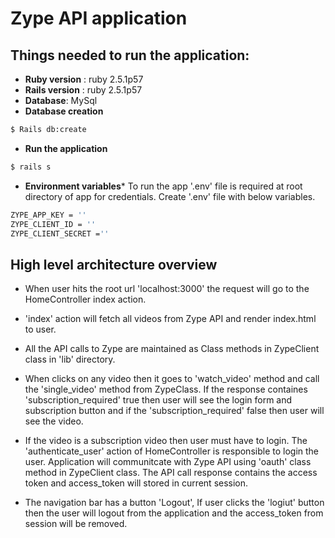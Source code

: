 # Zype API application

## Things needed to run the application:

* **Ruby version** : ruby 2.5.1p57
* **Rails version** : ruby 2.5.1p57
* **Database**: MySql
* **Database creation**
```bash
$ Rails db:create
```
* **Run the application**
```bash
$ rails s
```
* **Environment variables***
To run the app '.env' file is required at root directory of app for credentials. Create '.env' file with below variables.
```bash
ZYPE_APP_KEY = ''
ZYPE_CLIENT_ID = ''
ZYPE_CLIENT_SECRET =''
```

## High level architecture overview

* When user hits the root url 'localhost:3000' the request will go to the HomeController index action.

* 'index' action will fetch all videos from Zype API and render index.html to user.

* All the API calls to Zype are maintained as Class methods in ZypeClient class in 'lib' directory.

* When clicks on any video then it goes to 'watch_video' method and call the 'single_video' method from ZypeClass. If the response containes 'subscription_required' true then user will see the login form and subscription button and if the 'subscription_required' false then user will see the video.

* If the video is a subscription video then user must have to login. The 'authenticate_user' action of HomeController is responsible to login the user. Application will communitcate with Zype API using 'oauth' class method in ZypeClient class. The API call response contains the access token and access_token will stored in current session.

* The navigation bar has a button 'Logout', If user clicks the 'logiut' button then the user will logout from the application and the access_token from session will be removed.
